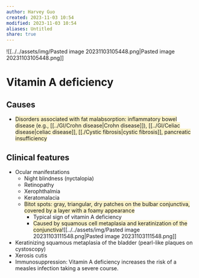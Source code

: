 ```yaml
---
author: Harvey Guo
created: 2023-11-03 10:54
modified: 2023-11-03 10:54
aliases: Untitled
share: true
---
```

![[../../assets/img/Pasted image 20231103105448.png|Pasted image 20231103105448.png]]
# Vitamin A deficiency
## Causes
- <span style="background:rgba(240, 200, 0, 0.2)">Disorders associated with fat malabsorption: inflammatory bowel disease (e.g., [[../GI/Crohn disease|Crohn disease]]), [[../GI/Celiac disease|celiac disease]], [[./Cystic fibrosis|cystic fibrosis]], pancreatic insufficiency</span>
## Clinical features
- Ocular manifestations
	- Night blindness (nyctalopia)
	- Retinopathy
	- Xerophthalmia
	- Keratomalacia
	- <span style="background:rgba(240, 200, 0, 0.2)">Bitot spots: gray, triangular, dry patches on the bulbar conjunctiva, covered by a layer with a foamy appearance </span>
		- Typical sign of vitamin A deficiency
		- <span style="background:rgba(240, 200, 0, 0.2)">Caused by squamous cell metaplasia and keratinization of the conjunctiva</span>![[../../assets/img/Pasted image 20231103111548.png|Pasted image 20231103111548.png]]
- Keratinizing squamous metaplasia of the bladder (pearl-like plaques on cystoscopy)
- Xerosis cutis
- Immunosuppression: Vitamin A deficiency increases the risk of a measles infection taking a severe course.